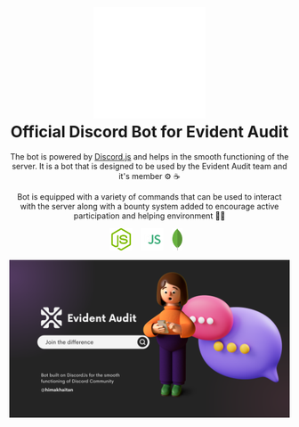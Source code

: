 <h1 align="center">
  <br>
  <a><img src="https://github.com/himakhaitan/evidentAuditDiscordBot/blob/main/brand/logo_transparent.png?raw=true" width="200"></a>
  <br>  
  Official Discord Bot for Evident Audit
  <br>
</h1>

<p align="center">
The bot is powered by <a href="https://discord.js.org/#/">Discord.js</a> and helps in the smooth functioning of the server. It is a bot that is designed to be used by the Evident Audit team and it's member ⚙️ ☕️
</p>
<p align="center">
Bot is equipped with a variety of commands that can be used to interact with the server along with a bounty system added to encourage active participation and helping environment 💫💯
</p>

<p align="center">
<img src="https://github.com/himakhaitan/himakhaitan/blob/main/icons/nodejs.png?raw=true" height="40">&nbsp; &nbsp;
<img src="https://github.com/himakhaitan/himakhaitan/blob/main/icons/meta-image-removebg-preview.png?raw=true" height="40">&nbsp; &nbsp;
<img src="https://github.com/himakhaitan/himakhaitan/blob/main/icons/mongo.png?raw=true" height="40">&nbsp; &nbsp;
</p>

<img src="https://github.com/himakhaitan/evidentAuditDiscordBot/blob/main/resources/Header.png?raw=true">